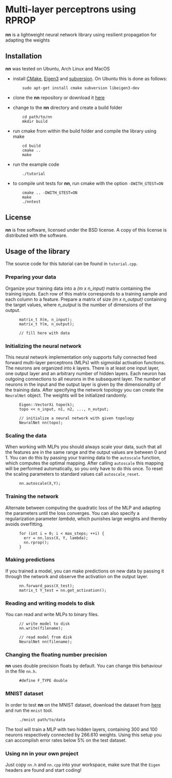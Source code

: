 Multi-layer perceptrons using RPROP
===================================

**nn** is a lightweight neural network library using resilient propagation for adapting the weights

Installation
------------

**nn** was tested on Ubuntu, Arch Linux and MacOS

* install [CMake](http://http://www.cmake.org/), [Eigen3](http://eigen.tuxfamily.org/) and [subversion](http://subversion.tigris.org/). On Ubuntu this is done as follows:

          sudo apt-get install cmake subversion libeigen3-dev

* clone the **nn** repository or download it [here](https://bitbucket.org/mblum/nn/get/master.tar.gz)
* change to the **nn** directory and create a build folder 
  
          cd path/to/nn
          mkdir build

* run cmake from within the build folder and compile the library using make
      
          cd build
          cmake ..
          make

* run the example code

          ./tutorial

* to compile unit tests for **nn**, run cmake with the option `-DWITH_GTEST=ON`

          cmake .. -DWITH_GTEST=ON
          make
          ./nntest


License
-------

**nn** is free software, licensed under the BSD license. A copy of this license is distributed with the software.  

Usage of the library
--------------------

The source code for this tutorial can be found in `tutorial.cpp`.

### Preparing your data

Organize your training data into a *(m x n_input)* matrix containing the training inputs. Each row of this matrix corresponds to a training sample and each column to a feature. Prepare a matrix of size *(m x n_output)* containing the target values, where *n_output* is the number of dimensions of the output. 

          matrix_t X(m, n_input);
          matrix_t Y(m, n_output);

          // fill here with data

### Initializing the neural network

This neural network implementation only supports fully connected feed forward multi-layer perceptrons (MLPs) with sigmoidal activation functions. The neurons are organized into *k* layers. There is at least one input layer, one output layer and an arbitrary number of hidden layers. Each neuron has outgoing connections to all neurons in the subsequent layer. The number of neurons in the input and the output layer is given by the dimensionality of the training data. After specifying the network topology you can create the `NeuralNet` object. The weights will be initialized randomly.

          Eigen::VectorXi topo(k);
          topo << n_input, n1, n2, ..., n_output;

          // initialize a neural network with given topology
          NeuralNet nn(topo);

### Scaling the data

When working with MLPs you should always scale your data, such that all the features are in the same range and the output values are between 0 and 1. You can do this by passing your training data to the `autoscale` function, which computes the optimal mapping. After calling `autoscale` this mapping will be performed automatically, so you only have to do this once. To reset the scaling parameters to standard values call `autoscale_reset`. 

          nn.autoscale(X,Y);

### Training the network

Alternate between computing the quadratic loss of the MLP and adapting the parameters until the loss converges. You can also specify a regularization parameter *lambda*, which punishes large weights and thereby avoids overfitting.

          for (int i = 0; i < max_steps; ++i) {
            err = nn.loss(X, Y, lambda);
            nn.rprop();
          }

### Making predictions

If you trained a model, you can make predictions on new data by passing it through the network and observe the activation on the output layer. 

          nn.forward_pass(X_test);
          matrix_t Y_test = nn.get_activation();

### Reading and writing models to disk

You can read and write MLPs to binary files.

          // write model to disk
          nn.write(filename);

          // read model from disk
          NeuralNet nn(filename);

### Changing the floating number precision

**nn** uses double precision floats by default. You can change this behaviour in the file `nn.h`.

          #define F_TYPE double

### MNIST dataset

In order to test **nn** on the MNIST dataset, download the dataset from [here](http://yann.lecun.com/exdb/mnist/) and run the `mnist` tool. 

          ./mnist path/to/data

The tool will train a MLP with two hidden layers, containing 300 and 100 neurons respectively connected by 266.610 weights. Using this setup you can accomplish error rates below 5% on the test dataset.   

### Using **nn** in your own project

Just copy `nn.h` and `nn.cpp` into your workspace, make sure that the `Eigen` headers are found and start coding!
